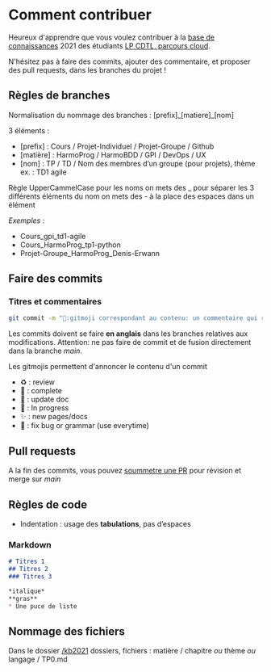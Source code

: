 # Comment contribuer

Heureux d'apprendre que vous voulez contribuer à la [base de connaissances](https://lp-dev-cloud.github.io/kb2021/) 2021 des étudiants [LP CDTL, parcours cloud](https://www.iut-larochelle.fr/formations/departement-informatique/licence-professionnelle-developpeur-cloud/).

N'hésitez pas à faire des commits, ajouter des commentaire, et proposer des pull requests, dans les branches du projet !

## Règles de branches
Normalisation du nommage des branches :
[prefix]\_[matiere]_[nom]

3 éléments :
* [prefix] : Cours / Projet-Individuel / Projet-Groupe / Github
* [matière] : HarmoProg / HarmoBDD / GPI / DevOps / UX
* [nom] : TP / TD / Nom des membres d’un groupe (pour projets), thème ex. : TD1 agile

Règle UpperCammelCase pour les noms
on mets des _ pour séparer les 3 différents éléments du nom
on mets des - à la place des espaces dans un élément

*Exemples :*
* Cours_gpi_td1-agile
* Cours_HarmoProg_tp1-python
* Projet-Groupe_HarmoProg_Denis-Erwann



## Faire des commits 
### Titres et commentaires

```bash
git commit -m "📝:gitmoji correspondant au contenu: un commentaire qui représente la modification”
```

Les commits doivent se faire **en anglais** dans les branches relatives aux modifications. Attention: ne pas faire de commit et de fusion directement dans la branche *main*.

Les gitmojis permettent d'annoncer le contenu d'un commit
* ♻️ : review
* 🚀 : complete
* 📝 : update doc
* 🚧 : In progress
* ✨ : new pages/docs
* 🐛 : fix bug or grammar (use everytime)

## Pull requests
A la fin des commits, vous pouvez [soummetre une PR](https://github.com/LP-Dev-Cloud/kb2021/pull/new/main) pour révision et merge sur *main*

## Règles de code

* Indentation : usage des **tabulations**, pas d’espaces

### Markdown

```md
# Titres 1
## Titres 2
### Titres 3

*italique*
**gras**
* Une puce de liste
```


## Nommage des fichiers
Dans le dossier [/kb2021](https://github.com/LP-Dev-Cloud/kb2021/tree/main/kb2021) dossiers, fichiers :
matière / chapitre *ou* thème *ou* langage / TP0.md